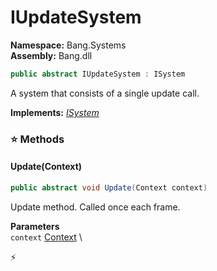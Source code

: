 # IUpdateSystem

**Namespace:** Bang.Systems \
**Assembly:** Bang.dll

```csharp
public abstract IUpdateSystem : ISystem
```

A system that consists of a single update call.

**Implements:** _[ISystem](../..//Bang/Systems/ISystem.html)_

### ⭐ Methods
#### Update(Context)
```csharp
public abstract void Update(Context context)
```

Update method. Called once each frame.

**Parameters** \
`context` [Context](../..//Bang/Contexts/Context.html) \



⚡